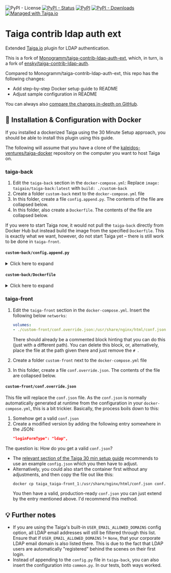 ![PyPI - License](https://img.shields.io/pypi/l/taiga-contrib-ldap-auth-ext.svg)
[![PyPI - Status](https://img.shields.io/pypi/status/taiga-contrib-ldap-auth-ext.svg)](https://pypi.org/project/taiga-contrib-ldap-auth-ext/)
[![PyPI](https://img.shields.io/pypi/v/taiga-contrib-ldap-auth-ext.svg)](https://pypi.org/project/taiga-contrib-ldap-auth-ext/)
[![PyPI - Downloads](https://img.shields.io/pypi/dm/taiga-contrib-ldap-auth-ext.svg)](https://pypistats.org/packages/taiga-contrib-ldap-auth-ext)
[![Managed with Taiga.io](https://img.shields.io/badge/managed%20with-TAIGA.io-709f14.svg)](https://tree.taiga.io/project/monogrammbot-monogrammtaiga-contrib-ldap-auth-ext/ "Managed with Taiga.io")

# Taiga contrib ldap auth ext

Extended [Taiga.io](https://taiga.io/) plugin for LDAP authentication.

This is a fork of [Monogramm/taiga-contrib-ldap-auth-ext](https://github.com/Monogramm/taiga-contrib-ldap-auth-ext), which, in turn, is a fork of [ensky/taiga-contrib-ldap-auth](https://github.com/ensky/taiga-contrib-ldap-auth).

Compared to Monogramm/taiga-contrib-ldap-auth-ext, this repo has the following changes:

* Add step-by-step Docker setup guide to README
* Adjust sample configuration in README

You can always also [compare the changes in-depth on GitHub](https://github.com/Monogramm/taiga-contrib-ldap-auth-ext/compare/master...TuringTux:taiga-contrib-ldap-auth-ext:master).

## :whale: Installation & Configuration with Docker

If you installed a dockerized Taiga using the 30 Minute Setup approach, you should be able to install this plugin using this guide.

The following will assume that you have a clone of the [kaleidos-ventures/taiga-docker](https://github.com/kaleidos-ventures/taiga-docker) repository on the computer you want to host Taiga on.

### taiga-back

1. Edit the `taiga-back` section in the `docker-compose.yml`: Replace `image: taigaio/taiga-back:latest` with `build: ./custom-back`
2. Create a folder `custom-back` next to the `docker-compose.yml` file
3. In this folder, create a file `config.append.py`. The contents of the file are collapsed below.
4.  In this folder, also create a `Dockerfile`. The contents of the file are collapsed below.

If you were to start Taiga now, it would not pull the `taiga-back` directly from Docker Hub but instead build the image from the specified `Dockerfile`. This is exactly what we want, however, do not start Taiga yet – there is still work to be done in `taiga-front`.

#### `custom-back/config.append.py`

<details>
<summary>Click here to expand</summary>

```python
INSTALLED_APPS += ["taiga_contrib_ldap_auth_ext"]

LDAP_SERVER = "ldaps://ldap.example.com"
LDAP_PORT = 636

LDAP_BIND_DN = "CN=SVC Account,OU=Service Accounts,OU=Servers,DC=example,DC=com"
LDAP_BIND_PASSWORD = "verysecurepassword"

LDAP_SEARCH_BASE = 'OU=DevTeam,DC=example,DC=net'

LDAP_USERNAME_ATTRIBUTE = "uid"
LDAP_EMAIL_ATTRIBUTE = "mail"
LDAP_FULL_NAME_ATTRIBUTE = "givenName"

LDAP_SAVE_LOGIN_PASSWORD = False

LDAP_MAP_USERNAME_TO_UID = None
```

Change the following fields matching your setup:

**`LDAP_SERVER` and `LDAP_PORT`:** You will definitely have to change the server URL. If possible, try to keep the `ldaps://` to use a secure connection. The port can likely stay as is, unless...

* ... you run the LDAP server on a different (non-standard) port.
* ... you want to use unencrypted, insecure LDAP: In this case, change `ldaps://` to `ldap://` and the port to 389.
* ... you want to use STARTTLS. In this case, you have to make the same changes as for unencrypted, insecure LDAP and set `LDAP_START_TLS = True`, making the section look like this:
    ```python
    LDAP_SERVER = "ldap://ldap.example.com"
    LDAP_PORT = 389
    LDAP_START_TLS = True
    ```
    What happens is that an unencrypted connection is established first, but then upgraded to a secure connection. To the best of my knowledge, this should also be safe – however, I like the `ldaps://` variant more.

**`LDAP_BIND_DN`, `LDAP_BIND_PASSWORD`**: You will need to change them. 

The bind user is a dedicated service account. The plugin will connect to the LDAP server using this service account and search for an LDAP entry that has a `LDAP_USERNAME_ATTRIBUTE` or `LDAP_EMAIL_ATTRIBUTE` matching the user-provided login.

If the search is successful, the found LDAP entry and the user-provided password are used to attempt a bind to LDAP. If the bind is successful, then we can say that the user is authorised to log in to Taiga.

If `LDAP_BIND_DN` is not specified or blank, an anonymous bind is attempted.

It is recommended to limit the service account and only allow it to read and search the LDAP structure (no write or other LDAP access). The credentials should also not be used for any other account on the network. This minimizes the damage in cases of a successful LDAP injection or if you ever accidentially give someone access to the configuration file (e.g. by committing it into version control or having misconfigured permissions). Use a suitably strong, ideally randomly generated password.

**`LDAP_SEARCH_BASE`**: The subtree where the users are located.

**`LDAP_USERNAME_ATTRIBUTE`, `LDAP_EMAIL_ATTRIBUTE`, `LDAP_FULL_NAME_ATTRIBUTE`**: These are the LDAP attributes used to get the username, email and full name shown in the Taiga application. They need to have a value in LDAP. Depending on your LDAP setup, you might need to change them.

**`LDAP_SAVE_LOGIN_PASSWORD`**: Set this to `True` or remove the line if you want to store the passwords in the local database as well.

**`LDAP_MAP_USERNAME_TO_UID`**: This line fixes a bug. If omitted, the plugin will likely crash and no authentication is possible.

<!-- TODO: Explain this -->

There are several more configurable options. See the original Monogramm plugin repository for more details.
</details>

#### `custom-back/Dockerfile`

<details>
<summary>Click here to expand</summary>

```Dockerfile
FROM taigaio/taiga-back:latest

# Insert custom configuration into the taiga configuration file
COPY config.append.py /taiga-back/settings
RUN cat /taiga-back/settings/config.append.py >> /taiga-back/settings/config.py && rm /taiga-back/settings/config.append.py

# Install git, because we need it to install the taiga-ldap-contrib-auth-ext package
RUN apt-get update \
    && apt-get install -y git \
    && rm -rf /var/lib/apt/lists/*

RUN pip install git+https://github.com/TuringTux/taiga-contrib-ldap-auth-ext-2.git

RUN apt-get purge -y git \
    && apt-get autoremove -y
```

The statements in the Dockerfile have the following effect:

1. `FROM ...` bases the image we build on the official `taigaio/taiga-back` image.
2. `COPY ...` and `RUN ...` copy the `config.append.py` file into the container, append it to `/taiga-back/settings/config.py` and then delete it again.
3. `RUN apt-get ...` fetches the apt package lists, installs Git and removes the lists again (to save some space)
4. `RUN pip install ...` installs this plugin directly from Git (this is why we had to install Git)
5. `RUN apt-get purge ...` removes Git again (and all its dependencies) because we only needed it to install the plugin.
</details>

### taiga-front

1. Edit the `taiga-front` section in the `docker-compose.yml`. Insert the following below `networks`:

    ```yml
    volumes:
    - ./custom-front/conf.override.json:/usr/share/nginx/html/conf.json
    ```

    There should already be a commented block hinting that you can do this (just with a different path). You can delete this block, or, alternatively, place the file at the path given there and just remove the `# `.

2. Create a folder `custom-front` next to the `docker-compose.yml` file
3. In this folder, create a file `conf.override.json`. The contents of the file are collapsed below.

#### `custom-front/conf.override.json`

This file will replace the `conf.json` file. As the `conf.json` is normally automatically generated at runtime from the configuration in your `docker-compose.yml`, this is a bit trickier. Basically, the process boils down to this:

1. Somehow get a valid `conf.json`
2. Create a modified version by adding the following entry somewhere in the JSON: 
    ```json
    "loginFormType": "ldap",
    ```

The question is: How do you get a valid `conf.json`?

* The [relevant section of the Taiga 30 min setup guide](https://community.taiga.io/t/taiga-30min-setup/170#map-a-confjson-file-23) recommends to use an example `config.json` which you then have to adjust.
* Alternatively, you could also start the container first without any adjustments, and then copy the file out like this:
    ```bash
    docker cp taiga_taiga-front_1:/usr/share/nginx/html/conf.json conf.json
    ```
    You then have a valid, production-ready `conf.json` you can just extend by the entry mentioned above. I'd recommend this method.

## :bulb: Further notes

* If you are using the Taiga's built-in `USER_EMAIL_ALLOWED_DOMAINS` config option, all LDAP email addresses will still be filtered through this list. Ensure that if `USER_EMAIL_ALLOWED_DOMAINS` != `None`, that your corporate LDAP email domain is also listed there. This is due to the fact that LDAP users are automatically "registered" behind the scenes on their first login.
* Instead of appending to the `config.py` file in `taiga-back`, you can also insert the configuration into `common.py`. In our tests, both ways worked.
